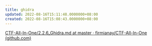 ```yaml
---
title: ghidra
updated: 2022-08-16T15:11:48.0000000+08:00
created: 2022-08-16T15:08:43.0000000+08:00
---
```


[CTF-All-In-One/2.2.6_Ghidra.md at master · firmianay/CTF-All-In-One (github.com)](https://github.com/firmianay/CTF-All-In-One/blob/master/doc/2.2.6_Ghidra.md)

